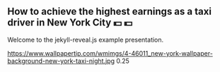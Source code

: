 ## How to achieve the highest earnings as a taxi driver in New York City :dollar: :dollar:

Welcome to the jekyll-reveal.js example presentation.


<backgroundimage>https://www.wallpapertip.com/wmimgs/4-46011_new-york-wallpaper-background-new-york-taxi-night.jpg</backgroundimage>
<backgroundimageopacity>0.25</backgroundimageopacity>

